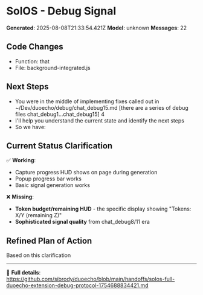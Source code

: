 # SolOS - Debug Signal

**Generated**: 2025-08-08T21:33:54.421Z
**Model**: unknown
**Messages**: 22

## Code Changes
- Function: that
- File: background-integrated.js

## Next Steps
- You were in the middle of implementing fixes called out in ~/Dev/duoecho/debug/chat_debug15.md [there are a series of debug files chat_debug1...chat_debug15]
4
- I'll help you understand the current state and identify the next steps
- So we have:

## Current Status Clarification

✅ **Working**: 
- Capture progress HUD shows on page during generation
- Popup progress bar works
- Basic signal generation works

❌ **Missing**: 
- **Token budget/remaining HUD** - the specific display showing "Tokens: X/Y (remaining Z)"
- **Sophisticated signal quality** from chat_debug8/11 era

## Refined Plan of Action

Based on this clarification 



---
🔗 **Full details**: https://github.com/sibrody/duoecho/blob/main/handoffs/solos-full-duoecho-extension-debug-protocol-1754688834421.md
